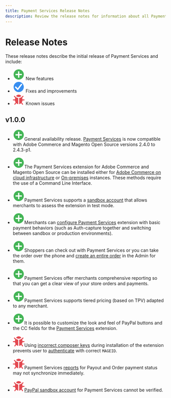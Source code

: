 ```yaml
---
title: Payment Services Release Notes
description: Review the release notes for information about all Payment Services releases.
---
```

# Release Notes

These release notes describe the initial release of Payment Services and include:

* ![New](../assets/new.svg) New features
* ![Fixed issue](../assets/fix.svg) Fixes and improvements
* ![Known issue](../assets/bug.svg) Known issues

## v1.0.0

* ![New](../assets/new.svg)<!-- Issue PAY-2127 -->General availability release. [Payment Services](https://marketplace.magento.com/magento-payment-services.html) is now compatible with Adobe Commerce and Magento Open Source versions 2.4.0 to 2.4.3-p1.

* ![New](../assets/new.svg)<!-- Issue PAY-124 -->The Payment Services extension for Adobe Commerce and Magento Open Source can be installed either for [Adobe Commerce on cloud infrastructure](install.md#magento-commerce-cloud) or [On-premises](install.md#on-premises) instances. These methods require the use of a Command Line Interface.

* ![New](../assets/new.svg)<!-- Issue PAY-1986 -->Payment Services supports a [sandbox account](onboard.md#enable-sandbox-testing) that allows merchants to assess the extension in test mode.

* ![New](../assets/new.svg)<!-- Issue PAY-666 -->Merchants can [configure Payment Services](configure-admin.md) extension with basic payment behaviors (such as Auth-capture together and switching between sandbox or production environments).

* ![New](../assets/new.svg)<!-- Issue PAY-780 -->Shoppers can check out with Payment Services or you can take the order over the phone and [create an entire order](create-order.md) in the Admin for them.

* ![New](../assets/new.svg)<!-- Issue PAY-1856 -->Payment Services offer merchants comprehensive reporting so that you can get a clear view of your store orders and payments.

* ![New](../assets/new.svg)<!-- Issue PAY-311 -->Payment Services supports tiered pricing (based on TPV) adapted to any merchant.

* ![New](../assets/new.svg)<!-- Issue PAY-1443 -->It is possible to customize the look and feel of PayPal buttons and the CC fields for the [Payment Services](https://devdocs.magento.com/payment-services/customize-buttons-messaging.html) extension.

* ![Known issue](../assets/bug.svg)<!-- Issue PAY-2473 -->Using [incorrect composer keys](https://support.magento.com/hc/en-us/articles/4406603542541) during installation of the extension prevents user to [authenticate](https://devdocs.magento.com/guides/v2.4/install-gde/prereq/connect-auth.html) with correct `MAGEID`.

* ![Known issue](../assets/bug.svg)<!-- Issue PAY-2474 -->Payment Services [reports](https://support.magento.com/hc/en-us/articles/4406114741517) for Payout and Order payment status may not synchronize immediately.

* ![Known issue](../assets/bug.svg)<!-- Issue PAY-2475 -->[PayPal sandbox account](https://support.magento.com/hc/en-us/articles/4406954952461) for Payment Services cannot be verified.
